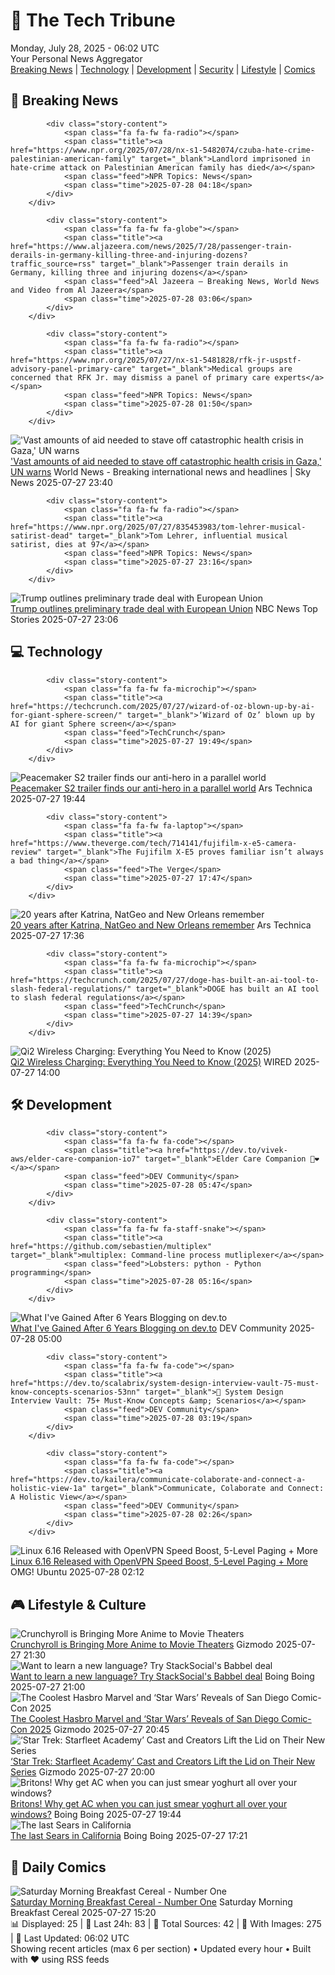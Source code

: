 <!-- Processing 54 RSS feeds at 2025-07-28 06:02:41 UTC -->
<!-- Processing: Saturday Morning Breakfast Cereal -->
<!-- Processing: Penny Arcade -->
<!-- Processing: Poorly Drawn Lines -->
<!-- Processing: Dilbert -->
<!-- Processing: Cyanide & Happiness -->
<!-- Processing: Questionable Content -->
<!-- Processing: CNN Breaking News -->
<!-- Processing: BBC World News -->
<!-- Processing: NPR News -->
<!-- Processing: Reuters Top News -->
<!-- Processing: NBC News Breaking -->
<!-- Processing: Sky News World -->
<!-- Processing: TechCrunch -->
<!-- Processing: Ars Technica -->
<!-- Processing: O'Reilly Radar -->
<!-- Processing: WIRED -->
<!-- Processing: Slashdot -->
<!-- Processing: Lobsters Python -->
<!-- Processing: Dev.to -->
<!-- Processing: Linux.com -->
<!-- Processing: InfoQ -->
<!-- Processing: Martin Fowler -->
<!-- Processing: Lifehacker -->
<!-- Processing: Boing Boing -->
<!-- Processing: Krebs on Security -->
<!-- Processing: Schneier on Security -->
<!-- Generated 2 new posts out of 26 feeds processed -->
<div class="newspaper-header">
    <h1 class="newspaper-title">📰 The Tech Tribune</h1>
    <div class="newspaper-date">Monday, July 28, 2025 - 06:02 UTC</div>
    <div class="newspaper-subtitle">Your Personal News Aggregator</div>
</div>

<div class="newspaper-nav">
    <a href="#breaking">Breaking News</a> |
    <a href="#tech">Technology</a> |
    <a href="#dev">Development</a> |
    <a href="#security">Security</a> |
    <a href="#lifestyle">Lifestyle</a> |
    <a href="#webcomics">Comics</a>
</div>

<div class="news-section breaking-news" id="breaking">
<h2 class="section-header">🚨 Breaking News</h2>
<div class="stories-container">
<div class="story">
            
            <div class="story-content">
                <span class="fa fa-fw fa-radio"></span>
                <span class="title"><a href="https://www.npr.org/2025/07/28/nx-s1-5482074/czuba-hate-crime-palestinian-american-family" target="_blank">Landlord imprisoned in hate-crime attack on Palestinian American family has died</a></span>
                <span class="feed">NPR Topics: News</span>
                <span class="time">2025-07-28 04:18</span>
            </div>
        </div>
<div class="story">
            
            <div class="story-content">
                <span class="fa fa-fw fa-globe"></span>
                <span class="title"><a href="https://www.aljazeera.com/news/2025/7/28/passenger-train-derails-in-germany-killing-three-and-injuring-dozens?traffic_source=rss" target="_blank">Passenger train derails in Germany, killing three and injuring dozens</a></span>
                <span class="feed">Al Jazeera – Breaking News, World News and Video from Al Jazeera</span>
                <span class="time">2025-07-28 03:06</span>
            </div>
        </div>
<div class="story">
            
            <div class="story-content">
                <span class="fa fa-fw fa-radio"></span>
                <span class="title"><a href="https://www.npr.org/2025/07/27/nx-s1-5481828/rfk-jr-uspstf-advisory-panel-primary-care" target="_blank">Medical groups are concerned that RFK Jr. may dismiss a panel of primary care experts</a></span>
                <span class="feed">NPR Topics: News</span>
                <span class="time">2025-07-28 01:50</span>
            </div>
        </div>
<div class="story">
            <img src="https://e3.365dm.com/25/07/1920x1080/skynews-palestinian-aid_6975674.jpg?20250728020954" alt="&#x27;Vast amounts of aid needed to stave off catastrophic health crisis in Gaza,&#x27; UN warns" class="story-image" loading="lazy" onerror="this.style.display='none'">
            <div class="story-content">
                <span class="fa fa-fw fa-satellite"></span>
                <span class="title"><a href="https://news.sky.com/story/israel-hamas-war-vast-amounts-of-aid-needed-to-stave-off-catastrophic-health-crisis-in-gaza-un-warns-13402838" target="_blank">&#x27;Vast amounts of aid needed to stave off catastrophic health crisis in Gaza,&#x27; UN warns</a></span>
                <span class="feed">World News - Breaking international news and headlines | Sky News</span>
                <span class="time">2025-07-27 23:40</span>
            </div>
        </div>
<div class="story">
            
            <div class="story-content">
                <span class="fa fa-fw fa-radio"></span>
                <span class="title"><a href="https://www.npr.org/2025/07/27/835453983/tom-lehrer-musical-satirist-dead" target="_blank">Tom Lehrer, influential musical satirist, dies at 97</a></span>
                <span class="feed">NPR Topics: News</span>
                <span class="time">2025-07-27 23:16</span>
            </div>
        </div>
<div class="story">
            <img src="https://media-cldnry.s-nbcnews.com/image/upload/t_fit_1500w/mpx/2704722219/2025_07/1753657584715_nn_kod_US_reaches_trade_deal_with_EU_250727_1920x1080-0psomf.jpg" alt="Trump outlines preliminary trade deal with European Union" class="story-image" loading="lazy" onerror="this.style.display='none'">
            <div class="story-content">
                <span class="fa fa-fw fa-broadcast-tower"></span>
                <span class="title"><a href="https://www.nbcnews.com/nightly-news/video/trump-outlines-preliminary-trade-deal-with-european-union-243911237616" target="_blank">Trump outlines preliminary trade deal with European Union</a></span>
                <span class="feed">NBC News Top Stories</span>
                <span class="time">2025-07-27 23:06</span>
            </div>
        </div>
</div>
</div>
<div class="news-section tech-news" id="tech">
<h2 class="section-header">💻 Technology</h2>
<div class="stories-container">
<div class="story">
            
            <div class="story-content">
                <span class="fa fa-fw fa-microchip"></span>
                <span class="title"><a href="https://techcrunch.com/2025/07/27/wizard-of-oz-blown-up-by-ai-for-giant-sphere-screen/" target="_blank">‘Wizard of Oz’ blown up by AI for giant Sphere screen</a></span>
                <span class="feed">TechCrunch</span>
                <span class="time">2025-07-27 19:49</span>
            </div>
        </div>
<div class="story">
            <img src="https://cdn.arstechnica.net/wp-content/uploads/2025/07/peacemaker-500x500.jpg" alt="Peacemaker S2 trailer finds our anti-hero in a parallel world" class="story-image" loading="lazy" onerror="this.style.display='none'">
            <div class="story-content">
                <span class="fa fa-fw fa-cog"></span>
                <span class="title"><a href="https://arstechnica.com/culture/2025/07/peacemaker-s2-trailer-finds-our-anti-hero-in-a-parallel-world/" target="_blank">Peacemaker S2 trailer finds our anti-hero in a parallel world</a></span>
                <span class="feed">Ars Technica</span>
                <span class="time">2025-07-27 19:44</span>
            </div>
        </div>
<div class="story">
            
            <div class="story-content">
                <span class="fa fa-fw fa-laptop"></span>
                <span class="title"><a href="https://www.theverge.com/tech/714141/fujifilm-x-e5-camera-review" target="_blank">The Fujifilm X-E5 proves familiar isn’t always a bad thing</a></span>
                <span class="feed">The Verge</span>
                <span class="time">2025-07-27 17:47</span>
            </div>
        </div>
<div class="story">
            <img src="https://cdn.arstechnica.net/wp-content/uploads/2025/07/katrina10-500x500-1753213243.jpg" alt="20 years after Katrina, NatGeo and New Orleans remember" class="story-image" loading="lazy" onerror="this.style.display='none'">
            <div class="story-content">
                <span class="fa fa-fw fa-cog"></span>
                <span class="title"><a href="https://arstechnica.com/science/2025/07/20-years-after-katrina-natgeo-and-new-orleans-remember/" target="_blank">20 years after Katrina, NatGeo and New Orleans remember</a></span>
                <span class="feed">Ars Technica</span>
                <span class="time">2025-07-27 17:36</span>
            </div>
        </div>
<div class="story">
            
            <div class="story-content">
                <span class="fa fa-fw fa-microchip"></span>
                <span class="title"><a href="https://techcrunch.com/2025/07/27/doge-has-built-an-ai-tool-to-slash-federal-regulations/" target="_blank">DOGE has built an AI tool to slash federal regulations</a></span>
                <span class="feed">TechCrunch</span>
                <span class="time">2025-07-27 14:39</span>
            </div>
        </div>
<div class="story">
            <img src="https://media.wired.com/photos/688420d3d4153348a217c6ab/master/pass/What-is-Qi-2-Charging-Gear.png" alt="Qi2 Wireless Charging: Everything You Need to Know (2025)" class="story-image" loading="lazy" onerror="this.style.display='none'">
            <div class="story-content">
                <span class="fa fa-fw fa-bolt"></span>
                <span class="title"><a href="https://www.wired.com/story/what-is-qi2-wireless-charging/" target="_blank">Qi2 Wireless Charging: Everything You Need to Know (2025)</a></span>
                <span class="feed">WIRED</span>
                <span class="time">2025-07-27 14:00</span>
            </div>
        </div>
</div>
</div>
<div class="news-section dev-news" id="dev">
<h2 class="section-header">🛠️ Development</h2>
<div class="stories-container">
<div class="story">
            
            <div class="story-content">
                <span class="fa fa-fw fa-code"></span>
                <span class="title"><a href="https://dev.to/vivek-aws/elder-care-companion-io7" target="_blank">Elder Care Companion 🤖❤️</a></span>
                <span class="feed">DEV Community</span>
                <span class="time">2025-07-28 05:47</span>
            </div>
        </div>
<div class="story">
            
            <div class="story-content">
                <span class="fa fa-fw fa-staff-snake"></span>
                <span class="title"><a href="https://github.com/sebastien/multiplex" target="_blank">multiplex: Command-line process mutliplexer</a></span>
                <span class="feed">Lobsters: python - Python programming</span>
                <span class="time">2025-07-28 05:16</span>
            </div>
        </div>
<div class="story">
            <img src="https://media2.dev.to/dynamic/image/width=800%2Cheight=%2Cfit=scale-down%2Cgravity=auto%2Cformat=auto/https%3A%2F%2Fdev-to-uploads.s3.amazonaws.com%2Fuploads%2Fuser%2Fprofile_image%2F200521%2Fdc60b2f5-3a14-41dd-b35a-e0f621f126eb.jpg" alt="What I&#x27;ve Gained After 6 Years Blogging on dev.to" class="story-image" loading="lazy" onerror="this.style.display='none'">
            <div class="story-content">
                <span class="fa fa-fw fa-code"></span>
                <span class="title"><a href="https://dev.to/canro91/what-ive-gained-after-6-years-blogging-on-devto-4ife" target="_blank">What I&#x27;ve Gained After 6 Years Blogging on dev.to</a></span>
                <span class="feed">DEV Community</span>
                <span class="time">2025-07-28 05:00</span>
            </div>
        </div>
<div class="story">
            
            <div class="story-content">
                <span class="fa fa-fw fa-code"></span>
                <span class="title"><a href="https://dev.to/scalabrix/system-design-interview-vault-75-must-know-concepts-scenarios-53nn" target="_blank">🚀 System Design Interview Vault: 75+ Must-Know Concepts &amp; Scenarios</a></span>
                <span class="feed">DEV Community</span>
                <span class="time">2025-07-28 03:19</span>
            </div>
        </div>
<div class="story">
            
            <div class="story-content">
                <span class="fa fa-fw fa-code"></span>
                <span class="title"><a href="https://dev.to/kailera/communicate-colaborate-and-connect-a-holistic-view-1a" target="_blank">Communicate, Colaborate and Connect: A Holistic View</a></span>
                <span class="feed">DEV Community</span>
                <span class="time">2025-07-28 02:26</span>
            </div>
        </div>
<div class="story">
            <img src="https://i0.wp.com/www.omgubuntu.co.uk/wp-content/uploads/2025/07/linux-6.16.jpg?resize=406%2C232&amp;ssl=1" alt="Linux 6.16 Released with OpenVPN Speed Boost, 5-Level Paging + More" class="story-image" loading="lazy" onerror="this.style.display='none'">
            <div class="story-content">
                <span class="fa fa-fw fa-ubuntu"></span>
                <span class="title"><a href="https://www.omgubuntu.co.uk/2025/07/linux-6-16-released-openvpn-speed-boost-5-level-paging" target="_blank">Linux 6.16 Released with OpenVPN Speed Boost, 5-Level Paging + More</a></span>
                <span class="feed">OMG! Ubuntu</span>
                <span class="time">2025-07-28 02:12</span>
            </div>
        </div>
</div>
</div>
<div class="news-section lifestyle-news" id="lifestyle">
<h2 class="section-header">🎮 Lifestyle & Culture</h2>
<div class="stories-container">
<div class="story">
            <img src="https://gizmodo.com/app/uploads/2025/07/overlordanime-sdcc.jpg" alt="Crunchyroll is Bringing More Anime to Movie Theaters" class="story-image" loading="lazy" onerror="this.style.display='none'">
            <div class="story-content">
                <span class="fa fa-fw fa-computer"></span>
                <span class="title"><a href="https://gizmodo.com/sdcc-2025-crunchyroll-anime-night-theates-2000635301" target="_blank">Crunchyroll is Bringing More Anime to Movie Theaters</a></span>
                <span class="feed">Gizmodo</span>
                <span class="time">2025-07-27 21:30</span>
            </div>
        </div>
<div class="story">
            <img src="https://i0.wp.com/boingboing.net/wp-content/uploads/2025/07/Babbel-Language-Learning-1.jpg?fit=1200%2C800&amp;quality=60&amp;ssl=1" alt="Want to learn a new language? Try StackSocial&#x27;s Babbel deal" class="story-image" loading="lazy" onerror="this.style.display='none'">
            <div class="story-content">
                <span class="fa fa-fw fa-arrow-right"></span>
                <span class="title"><a href="https://boingboing.net/2025/07/27/want-to-learn-a-new-language-try-stacksocials-babbel-deal.html" target="_blank">Want to learn a new language? Try StackSocial&#x27;s Babbel deal</a></span>
                <span class="feed">Boing Boing</span>
                <span class="time">2025-07-27 21:00</span>
            </div>
        </div>
<div class="story">
            <img src="https://gizmodo.com/app/uploads/2025/07/SDCC-2025-hasbro-marvel-legends-star-wars-reveals.jpg" alt="The Coolest Hasbro Marvel and ‘Star Wars’ Reveals of San Diego Comic-Con 2025" class="story-image" loading="lazy" onerror="this.style.display='none'">
            <div class="story-content">
                <span class="fa fa-fw fa-computer"></span>
                <span class="title"><a href="https://gizmodo.com/sdcc-2025-hasbro-marvel-legends-star-wars-black-series-2000635314" target="_blank">The Coolest Hasbro Marvel and ‘Star Wars’ Reveals of San Diego Comic-Con 2025</a></span>
                <span class="feed">Gizmodo</span>
                <span class="time">2025-07-27 20:45</span>
            </div>
        </div>
<div class="story">
            <img src="https://gizmodo.com/app/uploads/2025/07/starfleet.jpg" alt="‘Star Trek: Starfleet Academy’ Cast and Creators Lift the Lid on Their New Series" class="story-image" loading="lazy" onerror="this.style.display='none'">
            <div class="story-content">
                <span class="fa fa-fw fa-computer"></span>
                <span class="title"><a href="https://gizmodo.com/star-trek-starfleet-academy-sdcc-2025-panel-2000635137" target="_blank">‘Star Trek: Starfleet Academy’ Cast and Creators Lift the Lid on Their New Series</a></span>
                <span class="feed">Gizmodo</span>
                <span class="time">2025-07-27 20:00</span>
            </div>
        </div>
<div class="story">
            <img src="https://i0.wp.com/boingboing.net/wp-content/uploads/2025/07/shutterstock_1794706972.jpg?fit=1000%2C667&amp;quality=60&amp;ssl=1" alt="Britons! Why get AC when you can just smear yoghurt all over your windows?" class="story-image" loading="lazy" onerror="this.style.display='none'">
            <div class="story-content">
                <span class="fa fa-fw fa-arrow-right"></span>
                <span class="title"><a href="https://boingboing.net/2025/07/27/britons-why-get-ac-when-you-can-just-smear-yoghurt-all-over-your-windows.html" target="_blank">Britons! Why get AC when you can just smear yoghurt all over your windows?</a></span>
                <span class="feed">Boing Boing</span>
                <span class="time">2025-07-27 19:44</span>
            </div>
        </div>
<div class="story">
            <img src="https://i0.wp.com/boingboing.net/wp-content/uploads/2025/07/ratio3x2_960.webp?fit=960%2C640&amp;quality=55&amp;ssl=1" alt="The last Sears in California" class="story-image" loading="lazy" onerror="this.style.display='none'">
            <div class="story-content">
                <span class="fa fa-fw fa-arrow-right"></span>
                <span class="title"><a href="https://boingboing.net/2025/07/27/the-last-sears-in-california.html" target="_blank">The last Sears in California</a></span>
                <span class="feed">Boing Boing</span>
                <span class="time">2025-07-27 17:21</span>
            </div>
        </div>
</div>
</div>
<div class="news-section webcomics-section" id="webcomics">
<h2 class="section-header">🎨 Daily Comics</h2>
<div class="stories-container">
<div class="story">
            <img src="https://www.smbc-comics.com/comics/1753229771-20250709.png" alt="Saturday Morning Breakfast Cereal - Number One" class="story-image" loading="lazy" onerror="this.style.display='none'">
            <div class="story-content">
                <span class="fa fa-fw fa-smile"></span>
                <span class="title"><a href="https://www.smbc-comics.com/comic/number-one" target="_blank">Saturday Morning Breakfast Cereal - Number One</a></span>
                <span class="feed">Saturday Morning Breakfast Cereal</span>
                <span class="time">2025-07-27 15:20</span>
            </div>
        </div>
</div>
</div>

<div class="newspaper-footer">
    <div class="stats">
        📊 Displayed: 25 | 📅 Last 24h: 83 | 📡 Total Sources: 42 | 📸 With Images: 275 |
        🔄 Last Updated: 06:02 UTC
    </div>
    <div class="footer-note">
        Showing recent articles (max 6 per section) • Updated every hour • Built with ❤️ using RSS feeds
    </div>
</div>
